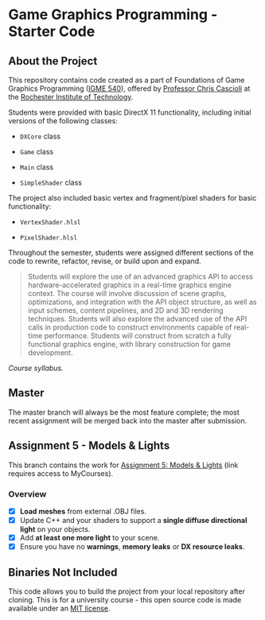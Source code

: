 # Game Graphics Programming - Starter Code #

## About the Project ##

This repository contains code created as a part of Foundations of Game Graphics Programming ([IGME 540](https://www.rit.edu/gccis/igm/)), offered by [Professor Chris Cascioli](https://www.rit.edu/gccis/igm/christopher-cascioli) at the [Rochester Institute of Technology](https://www.rit.edu).

Students were provided with basic DirectX 11 functionality, including initial versions of the following classes:

- `DXCore` class

- `Game` class

- `Main` class

- `SimpleShader` class

The project also included basic vertex and fragment/pixel shaders for basic functionality:

- `VertexShader.hlsl`

- `PixelShader.hlsl`

Throughout the semester, students were assigned different sections of the code to rewrite, refactor, revise, or build upon and expand.

> Students will explore the use of an advanced graphics API to access hardware-accelerated graphics in a real-time graphics engine context.  The course will involve discussion of scene graphs, optimizations, and integration with the API object structure, as well as input schemes, content pipelines, and 2D and 3D rendering techniques.  Students will also explore the advanced use of the API calls in production code to construct environments capable of real-time performance.  Students will construct from scratch a fully functional graphics engine, with library construction for game development.

*Course syllabus.*

## Master ##

The master branch will always be the most feature complete; the most recent assignment will be merged back into the master after submission.

## Assignment 5 - Models & Lights ##

This branch contains the work for [Assignment 5: Models & Lights](https://mycourses.rit.edu/d2l/le/content/736702/viewContent/5582585/View) (link requires access to MyCourses).

### Overview ###

- [x] **Load meshes** from external .OBJ files.
- [x] Update C++ and your shaders to support a **single diffuse directional light** on your objects.
- [x] Add **at least one more light** to your scene.
- [x] Ensure you have no **warnings**, **memory leaks** or **DX resource leaks**.

## Binaries Not Included ##

This code allows you to build the project from your local repository after cloning. This is for a university course - this open source code is made available under an [MIT license](LICENSE).